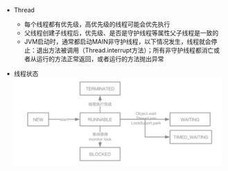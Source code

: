 - Thread
    - 每个线程都有优先级，高优先级的线程可能会优先执行
    - 父线程创建子线程后，优先级、是否是守护线程等属性父子线程是一致的
    - JVM启动时，通常都启动MAIN非守护线程，以下情况发生，线程就会停止：退出方法被调用（Thread.interrupt方法）；所有非守护线程都消亡或者从运行的方法正常返回，或者运行的方法抛出异常
    
- 线程状态
    ![](/assets/iShot2020-09-17下午03.47.05.png)
    
    